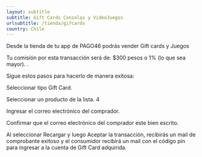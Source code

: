 ```yaml
---
layout: subtitle
subtitle: Gift Cards Consolas y VideoJuegos
urlsubtitle: /tienda/gifcards
country: Chile
---
```

Desde la tienda de tu app de PAGO46 podrás vender Gift cards y Juegos 

Tu comisión por esta transacción será de: $300 pesos o 1% (lo que sea mayor). .

Sigue estos pasos para hacerlo de manera exitosa:

Seleccionar tipo Gift Card.

Seleccionar un producto de la lista. 4

Ingresar el correo electrónico del comprador. 

Confirmar que el correo electrónico del comprador este bien escrito.  

Al seleccionar Recargar y luego Aceptar la transacción, recibirás un mail de comprobante exitoso y el consumidor recibirá un mail con el código pin para ingresar a la cuenta de Gift Card adquirida.